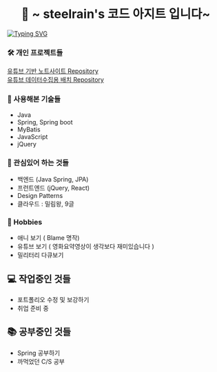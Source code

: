 <h1 align="center">👋 ~ steelrain's 코드 아지트 입니다~</h1>

[![Typing SVG](https://readme-typing-svg.demolab.com?font=Noto&weight=800&size=25&pause=300&color=34ADE7&width=600&lines=%EC%95%84%EB%8B%88!+%EC%9D%B4%EB%9F%B4%EC%88%98%EA%B0%80!;%EC%8B%A0%EB%B0%95%ED%95%9C+%EB%AC%BC%EA%B1%B4%EC%9D%B4+%EB%82%98%EC%98%A4%EB%8A%94+%EA%B7%B8%EB%82%A0%EA%B9%8C%EC%A7%80!+)](https://git.io/typing-svg)

### 🛠️ 개인 프로젝트들
<a href="https://github.com/neoSteelrain/lilac-springboot-web" target="_blank"> 유튜브 기반 노트사이트 Repository</a> <br>
<a href="https://github.com/neoSteelrain/lilac-springboot-batch" target="_blank"> 유튜브 데이터수집용 배치 Repository</a> <br>

### 🔨 사용해본 기술들
- Java 
- Spring, Spring boot
- MyBatis
- JavaScript
- jQuery

### 💬 관심있어 하는 것들
- 백엔드 (Java Spring, JPA)
- 프런트엔드 (jQuery, React)
- Design Patterns
- 클라우드 : 밀림왕, 9글

### 📅 Hobbies
- 애니 보기 ( Blame 명작)
- 유튜브 보기 ( 영화요약영상이 생각보다 재미있습니다 )
- 밀리터리 다큐보기

## 💻 작업중인 것들
- 포트폴리오 수정 및 보강하기
- 취업 준비 중

## 📚 공부중인 것들
- Spring 공부하기
- 까먹었던 C/S 공부
